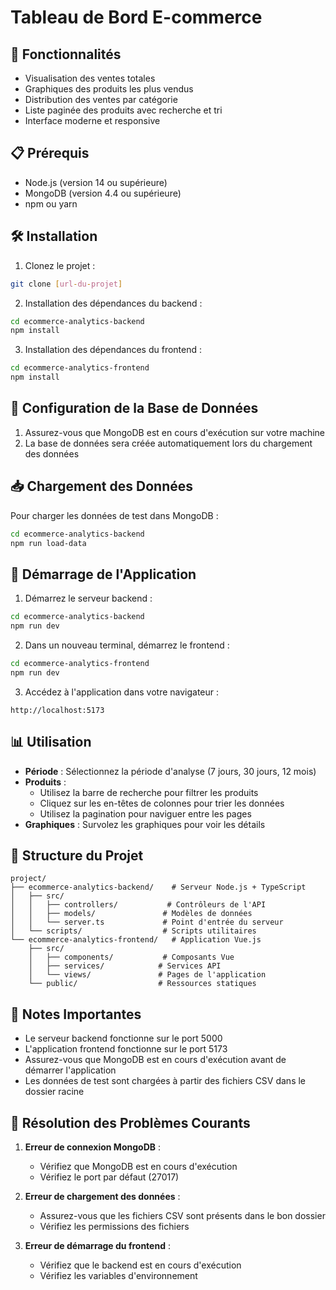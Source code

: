 # Tableau de Bord E-commerce

## 🚀 Fonctionnalités

- Visualisation des ventes totales
- Graphiques des produits les plus vendus
- Distribution des ventes par catégorie
- Liste paginée des produits avec recherche et tri
- Interface moderne et responsive

## 📋 Prérequis

- Node.js (version 14 ou supérieure)
- MongoDB (version 4.4 ou supérieure)
- npm ou yarn

## 🛠️ Installation

1. Clonez le projet :
```bash
git clone [url-du-projet]
```

2. Installation des dépendances du backend :
```bash
cd ecommerce-analytics-backend
npm install
```

3. Installation des dépendances du frontend :
```bash
cd ecommerce-analytics-frontend
npm install
```

## 💾 Configuration de la Base de Données

1. Assurez-vous que MongoDB est en cours d'exécution sur votre machine
2. La base de données sera créée automatiquement lors du chargement des données

## 📥 Chargement des Données

Pour charger les données de test dans MongoDB :

```bash
cd ecommerce-analytics-backend
npm run load-data
```

## 🚀 Démarrage de l'Application

1. Démarrez le serveur backend :
```bash
cd ecommerce-analytics-backend
npm run dev
```

2. Dans un nouveau terminal, démarrez le frontend :
```bash
cd ecommerce-analytics-frontend
npm run dev
```

3. Accédez à l'application dans votre navigateur :
```
http://localhost:5173
```

## 📊 Utilisation

- **Période** : Sélectionnez la période d'analyse (7 jours, 30 jours, 12 mois)
- **Produits** : 
  - Utilisez la barre de recherche pour filtrer les produits
  - Cliquez sur les en-têtes de colonnes pour trier les données
  - Utilisez la pagination pour naviguer entre les pages
- **Graphiques** : Survolez les graphiques pour voir les détails

## 🔧 Structure du Projet

```
project/
├── ecommerce-analytics-backend/    # Serveur Node.js + TypeScript
│   ├── src/
│   │   ├── controllers/           # Contrôleurs de l'API
│   │   ├── models/               # Modèles de données
│   │   └── server.ts             # Point d'entrée du serveur
│   └── scripts/                  # Scripts utilitaires
└── ecommerce-analytics-frontend/   # Application Vue.js
    ├── src/
    │   ├── components/           # Composants Vue
    │   ├── services/            # Services API
    │   └── views/               # Pages de l'application
    └── public/                  # Ressources statiques
```

## 📝 Notes Importantes

- Le serveur backend fonctionne sur le port 5000
- L'application frontend fonctionne sur le port 5173
- Assurez-vous que MongoDB est en cours d'exécution avant de démarrer l'application
- Les données de test sont chargées à partir des fichiers CSV dans le dossier racine

## 🐛 Résolution des Problèmes Courants

1. **Erreur de connexion MongoDB** :
   - Vérifiez que MongoDB est en cours d'exécution
   - Vérifiez le port par défaut (27017)

2. **Erreur de chargement des données** :
   - Assurez-vous que les fichiers CSV sont présents dans le bon dossier
   - Vérifiez les permissions des fichiers

3. **Erreur de démarrage du frontend** :
   - Vérifiez que le backend est en cours d'exécution
   - Vérifiez les variables d'environnement 